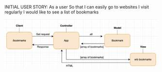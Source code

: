 INITIAL USER STORY:
As a user
So that I can easily go to websites I visit regularly
I would like to see a list of bookmarks

![alt text](https://github.com/rouryjhinds/bookmark-manager/blob/main/Domain%20model.png?raw=true)
